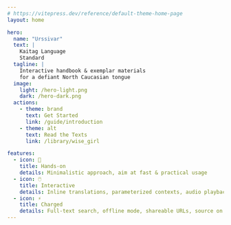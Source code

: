 ```yaml
---
# https://vitepress.dev/reference/default-theme-home-page
layout: home

hero:
  name: "Urssivar"
  text: |
    Kaitag Language
    Standard
  tagline: |
    Interactive handbook & exemplar materials
    for a defiant North Caucasian tongue
  image:
    light: /hero-light.png
    dark: /hero-dark.png
  actions:
    - theme: brand
      text: Get Started
      link: /guide/introduction
    - theme: alt
      text: Read the Texts
      link: /library/wise_girl

features:
  - icon: 🚀
    title: Hands-on
    details: Minimalistic approach, aim at fast & practical usage
  - icon: 🖱️
    title: Interactive
    details: Inline translations, parameterized contexts, audio playback
  - icon: ⚡
    title: Charged
    details: Full-text search, offline mode, shareable URLs, source on GitHub
---
```

